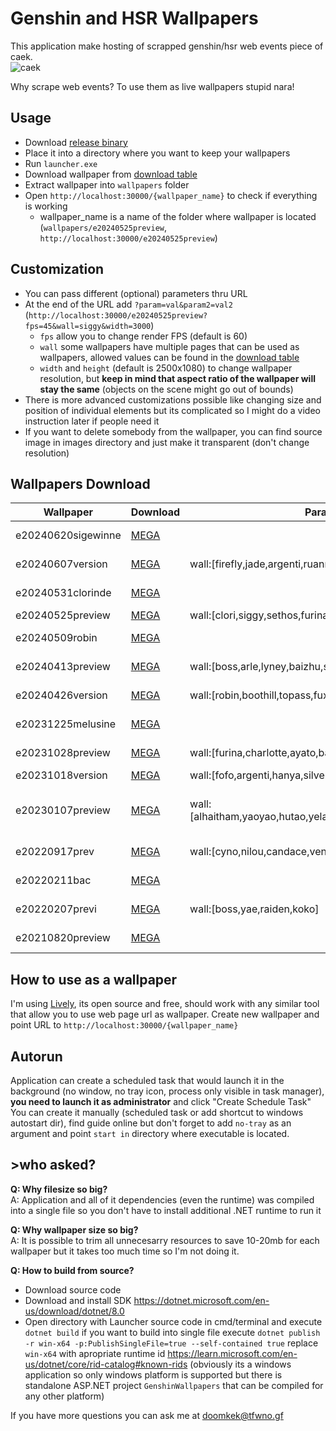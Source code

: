 # Genshin and HSR Wallpapers
This application make hosting of scrapped genshin/hsr web events piece of caek.<br>
![caek](https://github.com/doomkek/GenshinWallpapers/assets/141933494/6be667e9-d8db-4c56-9449-3971136c3199)

Why scrape web events? To use them as live wallpapers stupid nara!

## Usage 
- Download [release binary](https://github.com/doomkek/GenshinWallpapers/releases)
- Place it into a directory where you want to keep your wallpapers
- Run `launcher.exe`
- Download wallpaper from [download table](#wallpapers-download)
- Extract wallpaper into `wallpapers` folder
- Open `http://localhost:30000/{wallpaper_name}` to check if everything is working
	- wallpaper_name is a name of the folder where wallpaper is located (`wallpapers/e20240525preview`, `http://localhost:30000/e20240525preview`) 

## Customization
- You can pass different (optional) parameters thru URL 
- At the end of the URL add `?param=val&param2=val2` (`http://localhost:30000/e20240525preview?fps=45&wall=siggy&width=3000`)
	- `fps` allow you to change render FPS (default is 60)
	- `wall` some wallpapers have multiple pages that can be used as wallpapers, allowed values can be found in the [download table](#wallpapers-download)
 	- `width` and `height` (default is 2500x1080) to change wallpaper resolution, but **keep in mind that aspect ratio of the wallpaper will stay the same** (objects on the scene might go out of bounds)
 - There is more advanced customizations possible like changing size and position of individual elements but its complicated so I might do a video instruction later if people need it
 - If you want to delete somebody from the wallpaper, you can find source image in images directory and just make it transparent (don't change resolution)

## Wallpapers Download
|Wallpaper|Download|Parameters|Preview|
| ------------- | ------------- | ------------- | ------------- |
|e20240620sigewinne|[MEGA](https://mega.nz/folder/CXIADYxD#pjPXkZqgs5FSPpYY4nuolQ)||![ikhyf2qs](https://github.com/doomkek/GenshinWallpapers/assets/141933494/9fbc8ca5-d301-4164-bae2-c128b716d08d)|
|e20240607version|[MEGA](https://mega.nz/folder/HSBQURjK#LwXxQ6oohI_CZI5FKz--hA)|wall:[firefly,jade,argenti,ruanmei]|![1my4zdl4](https://github.com/doomkek/GenshinWallpapers/assets/141933494/905c7bd1-496a-4444-8e86-f6e9948f3d75)|
|e20240531clorinde|[MEGA](https://mega.nz/folder/jSQQVL4A#3au8fkjF91mFzEF3CfiRYQ)||![udv0u0ov](https://github.com/doomkek/GenshinWallpapers/assets/141933494/e6fe01ce-0376-4d2c-bf1d-9d4cf1bf977a)|
|e20240525preview|[MEGA](https://mega.nz/folder/6LYTGa7R#0XswrjmKle7zvsfVnvODcg)|wall:[clori,siggy,sethos,furina,alhaitham,lynette]|![jqqztv1j](https://github.com/doomkek/GenshinWallpapers/assets/141933494/d71d4ddc-4402-4d30-98d1-ad524520162e)|
|e20240509robin|[MEGA](https://mega.nz/folder/KS5CjRRB#n4EWDXkZ-7DDdlNDvvMLHw)||![1yuq4gvr](https://github.com/doomkek/GenshinWallpapers/assets/141933494/c87c8633-5ef7-4d49-af4e-e69beaf96328)|
|e20240413preview|[MEGA](https://mega.nz/folder/TbxFSILa#Gh5AQ5ABpq0OgKzmx5_bHA)|wall:[boss,arle,lyney,baizhu,scara]|![mo14yfdr](https://github.com/doomkek/GenshinWallpapers/assets/141933494/0388873b-775a-4f89-8be5-3200c7b4a003)|
|e20240426version|[MEGA](https://mega.nz/folder/vLglhLRa#v1xNx4KtjI4GkRtDHVyl8Q)|wall:[robin,boothill,topass,fuxua]|![z53jx1xs](https://github.com/doomkek/GenshinWallpapers/assets/141933494/1eb30c5a-71ac-4593-b5a7-d6da8bac12fb)|
|e20231225melusine|[MEGA](https://mega.nz/folder/eaJxEIDS#CwO6ar6v_Yg4lpSfcTsN2g)||![nlmq4smj](https://github.com/doomkek/GenshinWallpapers/assets/141933494/3b07b9c4-aa80-49cd-bc85-5d61579f2049)|
|e20231028preview|[MEGA](https://mega.nz/folder/mXAlWYpb#2w1MKKRLTy3nKgp-uq4fPw)|wall:[furina,charlotte,ayato,baizhu,cyno]|![lkmxa3v0](https://github.com/doomkek/GenshinWallpapers/assets/141933494/fd87f4a0-5807-41af-bed8-09fd55fdd7a8)|
|e20231018version|[MEGA](https://mega.nz/folder/jf5XWAwD#r1OYxTg7BVwDtew2ou2nVQ)|wall:[fofo,argenti,hanya,silverass]|![lfn04qzl](https://github.com/doomkek/GenshinWallpapers/assets/141933494/8a52606b-c202-4e46-859e-e227b519bf28)|
|e20230107preview|[MEGA](https://mega.nz/folder/HXwFyLYL#Q2MT0x06LjEu9HWSGStoRA)|wall:[alhaitham,yaoyao,hutao,yelan,xiao,ayaka(pretty),lisa,ganyu]|![c1us20fs](https://github.com/doomkek/GenshinWallpapers/assets/141933494/de696797-95c2-47d1-855a-e31ad14218c4) ![nvmli35m](https://github.com/doomkek/GenshinWallpapers/assets/141933494/7c46f42f-46ca-439f-8dbb-3b3700d32a32)|
|e20220917prev|[MEGA](https://mega.nz/folder/bDJFGSLI#36hapHzdUkz5Lyd3Oz2ztg)|wall:[cyno,nilou,candace,venti,albedo,drake,asimon]|![v52gmmff](https://github.com/doomkek/GenshinWallpapers/assets/141933494/2071f9ee-0111-43b4-b00b-c3f07ee9fb7d)|
|e20220211bac|[MEGA](https://mega.nz/folder/iHIGwQBQ#lTotTZLKFY-BcucstjZk4w)||![vzpvehee](https://github.com/doomkek/GenshinWallpapers/assets/141933494/20d05bf6-9c77-47df-86c8-8dc4f4d514da)|
|e20220207previ|[MEGA](https://mega.nz/folder/PCxniYRQ#YN5My3lmG9qOoWqUiiQ9Dg)|wall:[boss,yae,raiden,koko]|![2ibwkl5q](https://github.com/doomkek/GenshinWallpapers/assets/141933494/80a1321d-1ca1-467b-9448-72f1d5094e99)|
|e20210820preview|[MEGA](https://mega.nz/folder/nLBRXapY#35dG4DeQf1VmSIz3qFThQg)||![q20ssqqv](https://github.com/doomkek/GenshinWallpapers/assets/141933494/aef8d69e-a2dc-4dfb-b488-d90b94496455)|



## How to use as a wallpaper 
I'm using [Lively](https://www.rocksdanister.com/lively/), its open source and free, should work with any similar tool that allow you to use web page url as wallpaper.
Create new wallpaper and point URL to `http://localhost:30000/{wallpaper_name}`

## Autorun
Application can create a scheduled task that would launch it in the background (no window, no tray icon, process only visible in task manager), **you need to launch it as administrator** and click "Create Schedule Task" <br>
You can create it manually (scheduled task or add shortcut to windows autostart dir), find guide online but don't forget to add `no-tray` as an argument and point `start in` directory where executable is located.


## >who asked?
**Q: Why filesize so big?** <br>
A: Application and all of it dependencies (even the runtime) was compiled into a single file so you don't have to install additional .NET runtime to run it

**Q: Why wallpaper size so big?** <br>
A: It is possible to trim all unnecesarry resources to save 10-20mb for each wallpaper but it takes too much time so I'm not doing it. <br>

**Q: How to build from source?** <br>
- Download source code
- Download and install SDK https://dotnet.microsoft.com/en-us/download/dotnet/8.0
- Open directory with Launcher source code in cmd/terminal and execute `dotnet build` if you want to build into single file execute `dotnet publish -r win-x64 -p:PublishSingleFile=true --self-contained true` replace `win-x64` with apropriate runtime id https://learn.microsoft.com/en-us/dotnet/core/rid-catalog#known-rids (obviously its a windows application so only windows platform is supported but there is standalone ASP.NET project `GenshinWallpapers` that can be compiled for any other platform)

If you have more questions you can ask me at doomkek@tfwno.gf

